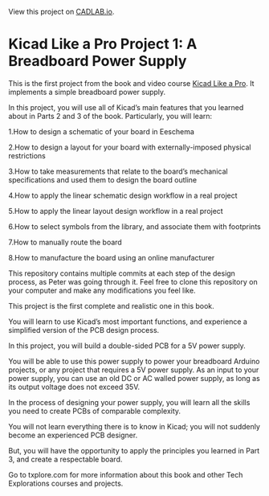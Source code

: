 View this project on [CADLAB.io](https://cadlab.io/project/28684). 

# Kicad Like a Pro Project 1: A Breadboard Power Supply

This is the first project from the book and video course [Kicad Like a Pro](https://techexplorations.com/so/kicada/). It implements a simple breadboard power supply.

In this project, you will use all of Kicad’s main features that you learned about in Parts 2 and 3 of the book. Particularly, you will learn:

1.How to design a schematic of your board in Eeschema

2.How to design a layout for your board with externally-imposed physical restrictions

3.How to take measurements that relate to the board’s mechanical specifications and used them to design the board outline

4.How to apply the linear schematic design workflow in a real project

5.How to apply the linear layout design workflow in a real project

6.How to select symbols from the library, and associate them with footprints

7.How to manually route the board

8.How to manufacture the board using an online manufacturer

This repository contains multiple commits at each step of the design process, as Peter was going through it. 
Feel free to clone this repository on your computer and make any modifications you feel like.

This project is the first complete and realistic one in this book. 

You will learn to use Kicad’s most important functions, and experience a simplified version of the PCB design process. 

In this project, you will build a double-sided PCB for a 5V power supply. 

You will be able to use this power supply to power your breadboard Arduino projects, or any project that requires a 5V power 
supply. As an input to your power supply, you can use an old DC or AC walled power supply, as long as its output voltage does 
not exceed 35V.

In the process of designing your power supply, you will learn all the skills you need to create PCBs of comparable complexity.

You will not learn everything there is to know in Kicad; you will not suddenly become an experienced PCB designer. 

But, you will have the opportunity to apply the principles you learned in Part 3, and create a respectable board. 

Go to txplore.com for more information about this book and other Tech Explorations courses and projects.

